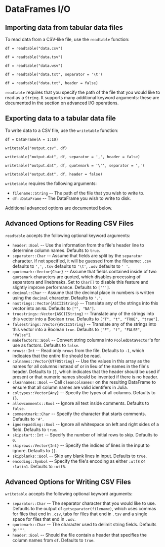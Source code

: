# DataFrames I/O

## Importing data from tabular data files

To read data from a CSV-like file, use the `readtable` function:

    df = readtable("data.csv")

    df = readtable("data.tsv")

    df = readtable("data.wsv")

    df = readtable("data.txt", separator = '\t')

    df = readtable("data.txt", header = false)

`readtable` requires that you specify the path of the file that you would
like to read as a `String`. It supports many additional keyword arguments:
these are documented in the section on advanced I/O operations.

## Exporting data to a tabular data file

To write data to a CSV file, use the `writetable` function:

    df = DataFrame(A = 1:10)

    writetable("output.csv", df)

    writetable("output.dat", df, separator = ',', header = false)

    writetable("output.dat", df, quotemark = '\'', separator = ',')

    writetable("output.dat", df, header = false)

`writetable` requires the following arguments:

* `filename::String` -- The path of the file that you wish to write to.
* `df::DataFrame` -- The DataFrame you wish to write to disk.

Additional advanced options are documented below.

## Advanced Options for Reading CSV Files

`readtable` accepts the following optional keyword arguments:

* `header::Bool` -- Use the information from the file's header line to
  determine column names. Defaults to `true`.
* `separator::Char` -- Assume that fields are split by the `separator` character.
  If not specified, it will be guessed from the filename: `.csv` defaults to
  `','`, `.tsv` defaults to `'\t'`, `.wsv` defaults to `' '`.
* `quotemark::Vector{Char}` -- Assume that fields contained inside of two
  `quotemark` characters are quoted, which disables processing of separators and
  linebreaks. Set to `Char[]` to disable this feature and slightly improve
  performance. Defaults to `['"']`.
* `decimal::Char` -- Assume that the decimal place in numbers is written using
  the `decimal` character. Defaults to `'.'`.
* `nastrings::Vector{ASCIIString}` -- Translate any of the strings into this
  vector into an `NA`. Defaults to `["", "NA"]`.
* `truestrings::Vector{ASCIIString}` -- Translate any of the strings into
  this vector into a Boolean `true`. Defaults to `["T", "t", "TRUE", "true"]`.
* `falsestrings::Vector{ASCIIString}` -- Translate any of the strings into
  this vector into a Boolean `true`. Defaults to `["F", "f", "FALSE", "false"]`.
* `makefactors::Bool` -- Convert string columns into `PooledDataVector`'s
  for use as factors. Defaults to `false`.
* `nrows::Int` -- Read only `nrows` from the file. Defaults to `-1`, which
  indicates that the entire file should be read.
* `colnames::Vector{UTF8String}` -- Use the values in this array as the names
  for all columns instead of or in lieu of the names in the file's header. Defaults to `[]`, which indicates that the header should be used if present or that numeric names should be invented if there is no header.
* `cleannames::Bool` -- Call `cleancolnames!` on the resulting DataFrame to
  ensure that all column names are valid identifers in Julia.
* `coltypes::Vector{Any}` -- Specify the types of all columns. Defaults to `{}`.
* `allowcomments::Bool` -- Ignore all text inside comments. Defaults to `false`.
* `commentmark::Char` -- Specify the character that starts comments. Defaults
  to `'#'`.
* `ignorepadding::Bool` -- Ignore all whitespace on left and right sides of a
  field. Defaults to `true`.
* `skipstart::Int` -- Specify the number of initial rows to skip. Defaults
  to `0`.
* `skiprows::Vector{Int}` -- Specify the indices of lines in the input to
  ignore. Defaults to `[]`.
* `skipblanks::Bool` -- Skip any blank lines in input. Defaults to `true`.
* `encoding::Symbol` -- Specify the file's encoding as either `:utf8` or
  `:latin1`. Defaults to `:utf8`.

## Advanced Options for Writing CSV Files

`writetable` accepts the following optional keyword arguments:

* `separator::Char` -- The separator character that you would like to use.
  Defaults to the output of `getseparator(filename)`, which uses commas for
  files that end in `.csv`, tabs for files that end in `.tsv` and a single
  space for files that end in `.wsv`.
* `quotemark::Char` -- The character used to delimit string fields. Defaults
  to `'"'`.
* `header::Bool` -- Should the file contain a header that specifies the column
  names from `df`. Defaults to `true`.
